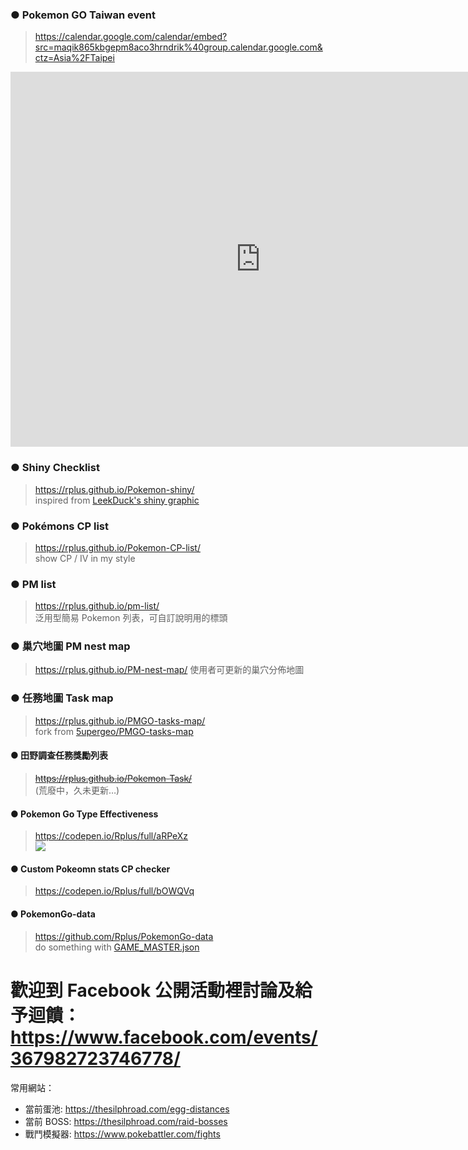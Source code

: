 ### ● Pokemon GO Taiwan event

> <https://calendar.google.com/calendar/embed?src=maqik865kbgepm8aco3hrndrik%40group.calendar.google.com&ctz=Asia%2FTaipei>

<iframe src="https://calendar.google.com/calendar/embed?src=maqik865kbgepm8aco3hrndrik%40group.calendar.google.com&ctz=Asia%2FTaipei" style="border: 0" width="800" height="600" frameborder="0" scrolling="no"> </iframe>


### ● Shiny Checklist

> <https://rplus.github.io/Pokemon-shiny/>  
> inspired from [LeekDuck's shiny graphic](https://leekduck.com/shinylist/)


### ● Pokémons CP list

> <https://rplus.github.io/Pokemon-CP-list/>  
> show CP / IV in my style


### ● PM list

> <https://rplus.github.io/pm-list/>  
> 泛用型簡易 Pokemon 列表，可自訂說明用的標頭


### ● 巢穴地圖 PM nest map
> <https://rplus.github.io/PM-nest-map/>
> 使用者可更新的巢穴分佈地圖


### ● 任務地圖 Task map

> <https://rplus.github.io/PMGO-tasks-map/>  
> fork from [5upergeo/PMGO-tasks-map](https://github.com/5upergeo/PMGO-tasks-map)


#### ● 田野調查任務獎勵列表

> <del><https://rplus.github.io/Pokemon-Task/></del>  
> (荒廢中，久未更新…)


#### ● Pokemon Go Type Effectiveness

> <https://codepen.io/Rplus/full/aRPeXz>  
> ![](https://pbs.twimg.com/media/DuUqTKtUYAAc2fn.jpg)


#### ● Custom Pokeomn stats CP checker

> <https://codepen.io/Rplus/full/bOWQVq>


#### ● PokemonGo-data

> <https://github.com/Rplus/PokemonGo-data>  
> do something with [GAME_MASTER.json](https://github.com/ZeChrales/PogoAssets/tree/master/gamemaster)


歡迎到 Facebook 公開活動裡討論及給予迴饋：  
<https://www.facebook.com/events/367982723746778/>
=======


常用網站：

* 當前蛋池: <https://thesilphroad.com/egg-distances>
* 當前 BOSS: <https://thesilphroad.com/raid-bosses>
* 戰鬥模擬器: <https://www.pokebattler.com/fights>
